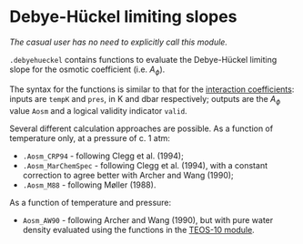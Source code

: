 <script type="text/x-mathjax-config">
MathJax.Hub.Config({tex2jax: {inlineMath: [['$','$'], ['\\(','\\)']]}});
</script>
<script src='https://cdnjs.cloudflare.com/ajax/libs/mathjax/2.7.5/MathJax.js?config=TeX-MML-AM_CHTML' async></script>

# Debye-Hückel limiting slopes

*The casual user has no need to explicitly call this module.*

`.debyehueckel` contains functions to evaluate the Debye-Hückel limiting slope for the osmotic coefficient (i.e. $A_\phi$).

The syntax for the functions is similar to that for the [interaction coefficients](../coeffs): inputs are `tempK` and `pres`, in K and dbar respectively; outputs are the $A_\phi$ value `Aosm` and a logical validity indicator `valid`.

Several different calculation approaches are possible. As a function of temperature only, at a pressure of c. 1 atm:

  * `.Aosm_CRP94` - following Clegg et al. (1994);
  * `.Aosm_MarChemSpec` - following Clegg et al. (1994), with a constant correction to agree better with Archer and Wang (1990);
  * `.Aosm_M88` - following Møller (1988).

As a function of temperature and pressure:

  * `Aosm_AW90` - following Archer and Wang (1990), but with pure water density evaluated using the functions in the [TEOS-10 module](../teos10).
